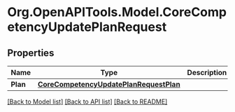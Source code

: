 # Org.OpenAPITools.Model.CoreCompetencyUpdatePlanRequest

## Properties

Name | Type | Description | Notes
------------ | ------------- | ------------- | -------------
**Plan** | [**CoreCompetencyUpdatePlanRequestPlan**](CoreCompetencyUpdatePlanRequestPlan.md) |  | 

[[Back to Model list]](../README.md#documentation-for-models) [[Back to API list]](../README.md#documentation-for-api-endpoints) [[Back to README]](../README.md)

